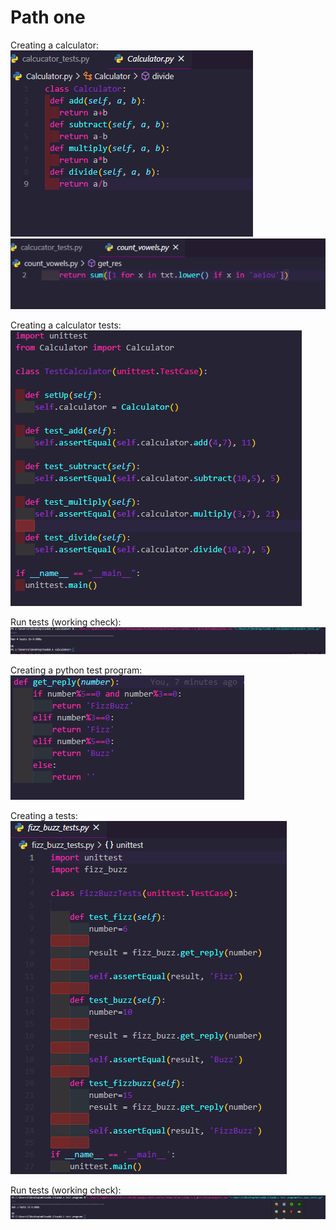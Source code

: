 # Path one
Creating a calculator:
![](https://github.com/Vladoffz/DevOps_online_Kyiv_2021Q2/blob/master/m9/task9.1/task9.1%20screenshots/image_2021-05-05_21-00-44.png?raw=true)
![](https://github.com/Vladoffz/DevOps_online_Kyiv_2021Q2/blob/master/m9/task9.1/task9.1%20screenshots/image_2021-05-05_21-01-30.png?raw=true)

Creating a calculator tests:
![](https://github.com/Vladoffz/DevOps_online_Kyiv_2021Q2/blob/master/m9/task9.1/task9.1%20screenshots/image_2021-05-05_21-00-54.png?raw=true)

Run tests (working check):
![](https://github.com/Vladoffz/DevOps_online_Kyiv_2021Q2/blob/master/m9/task9.1/task9.1%20screenshots/image_2021-05-05_21-02-50.png?raw=true)

Creating a python test program:
![](https://github.com/Vladoffz/DevOps_online_Kyiv_2021Q2/blob/master/m9/task9.1/task9.1%20screenshots/image_2021-05-05_21-15-18.png?raw=true)

Creating a tests:
![](https://github.com/Vladoffz/DevOps_online_Kyiv_2021Q2/blob/master/m9/task9.1/task9.1%20screenshots/image_2021-05-05_21-05-02.png?raw=true)

Run tests (working check):
![](https://github.com/Vladoffz/DevOps_online_Kyiv_2021Q2/blob/master/m9/task9.1/task9.1%20screenshots/image_2021-05-05_21-04-56.png?raw=true)